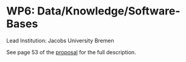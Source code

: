 # WP6: Data/Knowledge/Software-Bases

Lead Institution: Jacobs University Bremen

See page 53 of the [proposal](https://github.com/OpenDreamKit/OpenDreamKit/raw/master/Proposal/proposal-www.pdf) for the full description.
